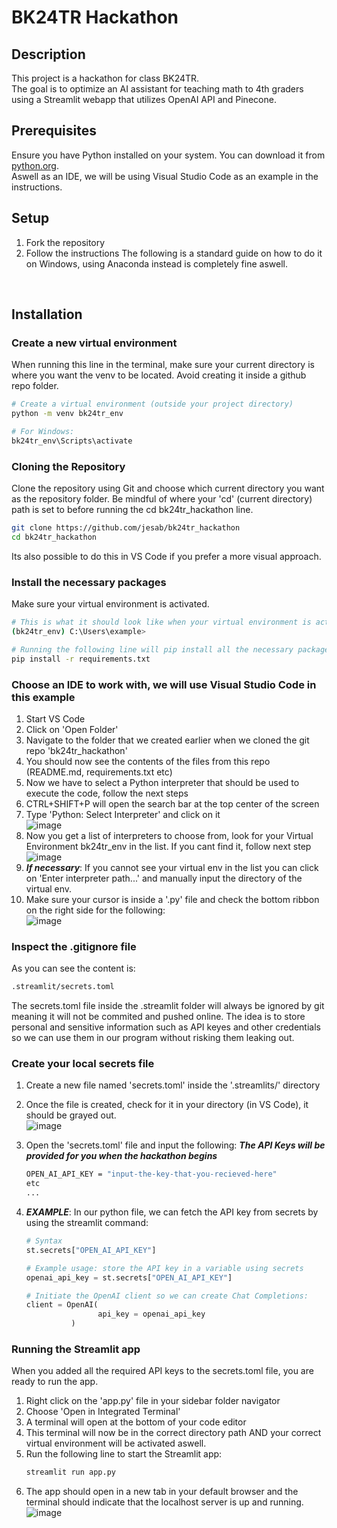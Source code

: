 # BK24TR Hackathon

## Description
This project is a hackathon for class BK24TR.<br>
The goal is to optimize an AI assistant for teaching math to 4th graders using a Streamlit webapp that utilizes OpenAI API and Pinecone.
<br>

## Prerequisites
Ensure you have Python installed on your system. You can download it from [python.org](https://www.python.org/downloads/).<br>
Aswell as an IDE, we will be using Visual Studio Code as an example in the instructions.
<br>

## Setup
1. Fork the repository
2. Follow the instructions
The following is a standard guide on how to do it on Windows, using Anaconda instead is completely fine aswell.
<br>

## Installation

### Create a new virtual environment
When running this line in the terminal, make sure your current directory is where you want the venv to be located.
Avoid creating it inside a github repo folder.
```bash
# Create a virtual environment (outside your project directory)
python -m venv bk24tr_env

# For Windows:
bk24tr_env\Scripts\activate
```

### Cloning the Repository
Clone the repository using Git and choose which current directory you want as the repository folder.
Be mindful of where your 'cd' (current directory) path is set to before running the cd bk24tr_hackathon line.
```bash
git clone https://github.com/jesab/bk24tr_hackathon
cd bk24tr_hackathon
```
Its also possible to do this in VS Code if you prefer a more visual approach.


### Install the necessary packages
Make sure your virtual environment is activated.
```bash
# This is what it should look like when your virtual environment is activated
(bk24tr_env) C:\Users\example>

# Running the following line will pip install all the necessary packages for the project
pip install -r requirements.txt
```

### Choose an IDE to work with, we will use Visual Studio Code in this example
1. Start VS Code
2. Click on 'Open Folder'
3. Navigate to the folder that we created earlier when we cloned the git repo 'bk24tr_hackathon'
4. You should now see the contents of the files from this repo (README.md, requirements.txt etc)
5. Now we have to select a Python interpreter that should be used to execute the code, follow the next steps
6. CTRL+SHIFT+P will open the search bar at the top center of the screen
7. Type 'Python: Select Interpreter' and click on it <br>
![image](https://github.com/jesab/bk24tr_hackathon/assets/118614390/3c7ac42a-c0a3-4a64-a5fa-d6158612427d)
8. Now you get a list of interpreters to choose from, look for your Virtual Environment bk24tr_env in the list. If you cant find it, follow next step<br>
![image](https://github.com/jesab/bk24tr_hackathon/assets/118614390/1a98a8d9-a8b5-4b57-a205-5af4edab027a)
9. ***If necessary***: If you cannot see your virtual env in the list you can click on 'Enter interpreter path...' and manually input the directory of the virtual env.
10. Make sure your cursor is inside a '.py' file and check the bottom ribbon on the right side for the following:<br>
![image](https://github.com/jesab/bk24tr_hackathon/assets/118614390/2746af1f-f816-4c5b-abe2-69dcd720d8a6)

### Inspect the .gitignore file
As you can see the content is:
```bash
.streamlit/secrets.toml
```
The secrets.toml file inside the .streamlit folder will always be ignored by git meaning it will not be commited and pushed online.
The idea is to store personal and sensitive information such as API keyes and other credentials so we can use them in our program without risking them leaking out.

### Create your local secrets file
1. Create a new file named 'secrets.toml' inside the '.streamlits/' directory
2. Once the file is created, check for it in your directory (in VS Code), it should be grayed out.<br>
![image](https://github.com/jesab/bk24tr_hackathon/assets/118614390/f7c1e417-491d-435f-883a-cd0744c20ae4)

3. Open the 'secrets.toml' file and input the following:
	***The API Keys will be provided for you when the hackathon begins***
   ```bash
   OPEN_AI_API_KEY = "input-the-key-that-you-recieved-here"
   etc
   ...
   ```
4. ***EXAMPLE***: In our python file, we can fetch the API key from secrets by using the streamlit command:
   ```python
   # Syntax
   st.secrets["OPEN_AI_API_KEY"]

   # Example usage: store the API key in a variable using secrets
   openai_api_key = st.secrets["OPEN_AI_API_KEY"]

   # Initiate the OpenAI client so we can create Chat Completions:
   client = OpenAI(
                   api_key = openai_api_key
             )
   ```

### Running the Streamlit app
When you added all the required API keys to the secrets.toml file, you are ready to run the app.
1. Right click on the 'app.py' file in your sidebar folder navigator
2. Choose 'Open in Integrated Terminal'
3. A terminal will open at the bottom of your code editor
4. This terminal will now be in the correct directory path AND your correct virtual environment will be activated aswell.
5. Run the following line to start the Streamlit app:
	```bash
	streamlit run app.py
	```
6. The app should open in a new tab in your default browser and the terminal should indicate that the localhost server is up and running.<br>
![image](https://github.com/jesab/bk24tr_hackathon/assets/118614390/ea0217f1-6266-490b-8f73-fdb5e2b0d76a)
